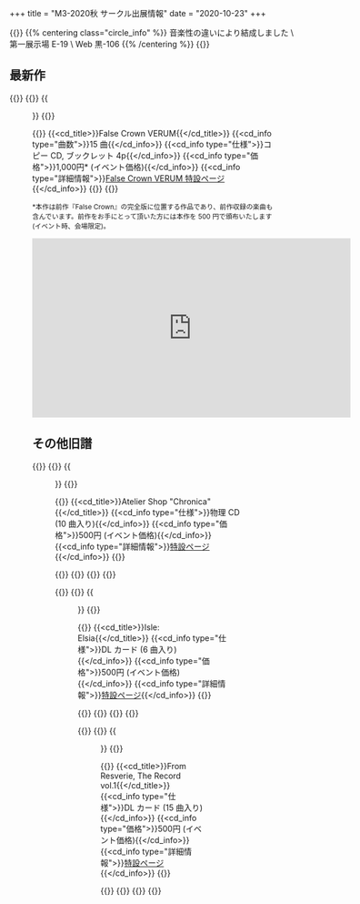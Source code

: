 +++
title = "M3-2020秋 サークル出展情報"
date = "2020-10-23"
+++

{{<description>}}
{{% centering class="circle_info" %}}
音楽性の違いにより結成しました \\
第一展示場 E-19 \\
Web 黒-106
{{% /centering %}}
{{</description>}}

## 最新作

{{<flexbox>}}
  {{<flexitem width="360px">}}
    {{<figure src="/img/005/jacket_large.png">}}
  {{</flexitem>}}

  {{<flexitem class="cd_info" width="350px">}}
    {{<cd_title>}}False Crown VERUM{{</cd_title>}}
    {{<cd_info type="曲数">}}15 曲{{</cd_info>}}
    {{<cd_info type="仕様">}}コピー CD, ブックレット 4p{{</cd_info>}}
    {{<cd_info type="価格">}}1,000円* (イベント価格){{</cd_info>}}
    {{<cd_info type="詳細情報">}}<a href="/discography/005/">False Crown VERUM 特設ページ</a>{{</cd_info>}}
  {{</flexitem>}}
{{</flexbox>}}

<small>*本作は前作『False Crown』の完全版に位置する作品であり、前作収録の楽曲も含んでいます。前作をお手にとって頂いた方には本作を 500 円で頒布いたします (イベント時、会場限定)。</small>

<div style="text-align: center;">
<iframe width="560" height="315" src="https://www.youtube.com/embed/oSNKUDSGuHA" frameborder="0" allow="accelerometer; autoplay; encrypted-media; gyroscope; picture-in-picture" allowfullscreen></iframe></div>

## その他旧譜

{{<flexbox>}}
  {{<flexitem width="240px">}}
    {{<figure src="/img/003/jacket.png">}}
  {{</flexitem>}}

  {{<flexitem class="cd_info" width="350px">}}
    {{<cd_title>}}Atelier Shop "Chronica"{{</cd_title>}}
    {{<cd_info type="仕様">}}物理 CD (10 曲入り){{</cd_info>}}
    {{<cd_info type="価格">}}500円 (イベント価格){{</cd_info>}}
    {{<cd_info type="詳細情報">}}<a href="/discography/003/">特設ページ</a>{{</cd_info>}}
  {{</flexitem>}}

  {{<xfd>}}
  {{<soundcloud height="160px" trackid="517508286" color="aa2626">}}
  {{</xfd>}}
{{</flexbox>}}

{{<flexbox>}}
  {{<flexitem width="240px">}}
    {{<figure src="/img/002/jacket.png">}}
  {{</flexitem>}}

  {{<flexitem class="cd_info" width="350px">}}
    {{<cd_title>}}Isle: Elsia{{</cd_title>}}
    {{<cd_info type="仕様">}}DL カード (6 曲入り){{</cd_info>}}
    {{<cd_info type="価格">}}500円 (イベント価格){{</cd_info>}}
    {{<cd_info type="詳細情報">}}<a href="/discography/002/">特設ページ</a>{{</cd_info>}}
  {{</flexitem>}}

  {{<xfd>}}
  {{<soundcloud height="160px" trackid="455953146" color="262626">}}
  {{</xfd>}}
{{</flexbox>}}

{{<flexbox>}}
  {{<flexitem width="240px">}}
    {{<figure src="/img/001/jacket.png">}}
  {{</flexitem>}}

  {{<flexitem class="cd_info" width="350px">}}
    {{<cd_title>}}From Resverie, The Record vol.1{{</cd_title>}}
    {{<cd_info type="仕様">}}DL カード (15 曲入り){{</cd_info>}}
    {{<cd_info type="価格">}}500円 (イベント価格){{</cd_info>}}
    {{<cd_info type="詳細情報">}}<a href="/discography/001/">特設ページ</a>{{</cd_info>}}
  {{</flexitem>}}

  {{<xfd>}}
  {{<soundcloud height="160px" trackid="348031071" color="0066cc" >}}
  {{</xfd>}}
{{</flexbox>}}

